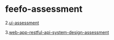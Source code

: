 # feefo-assessment

2.[ui-assessment](https://github.com/lbarga/feefo-assessment/tree/master/2.ui-assessment)

3.[web-app-restful-api-system-design-assessment](https://alpine-bobcat-37e.notion.site/3-Web-App-Restful-API-System-Design-4cf9841e6d1340f78b71e7e5ed8faf6c)
